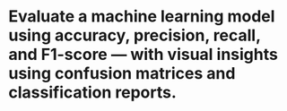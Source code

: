 # Evaluate a machine learning model using accuracy, precision, recall, and F1-score — with visual insights using confusion matrices and classification reports.
